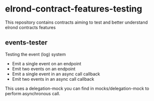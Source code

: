 # elrond-contract-features-testing

This repository contains contracts aiming to test and better understand elrond contracts features

## events-tester

Testing the event (log) system

- Emit a single event on an endpoint
- Emit two events on an endpoint
- Emit a single event in an async call callback
- Emit two events in an async call callback

This uses a delegation-mock you can find in mocks/delegation-mock to perform asynchronous call.
